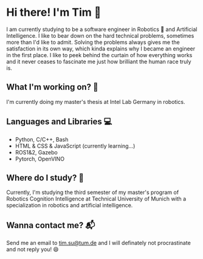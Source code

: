 # Hi there! I'm Tim 👋
I am currently studying to be a software engineer in Robotics 🤖 and Artificial Intelligence. I like to bear down on the hard technical problems, sometimes more than I'd like to admit. Solving the problems always gives me the satisfaction in its own way, which kinda explains why I became an engineer in the first place. I like to peek behind the curtain of how everything works and it never ceases to fascinate me just how brilliant the human race truly is.

<!--
**timsu-98/timsu-98** is a ✨ _special_ ✨ repository because its `README.md` (this file) appears on your GitHub profile.

Here are some ideas to get you started:

- 🔭 I’m currently working on ...
- 🌱 I’m currently learning ...
- 👯 I’m looking to collaborate on ...
- 🤔 I’m looking for help with ...
- 💬 Ask me about ...
- 📫 How to reach me: ...
- 😄 Pronouns: ...
- ⚡ Fun fact: ...
-->

## What I'm working on? 🤖
I'm currently doing my master's thesis at Intel Lab Germany in robotics.
<!-- I'm also trying to make my little game with `pygame`, however, bizzarely... 🎮 -->

## Languages and Libraries 💻
- Python, C/C++, Bash
- HTML & CSS & JavaScript (currently learning...)
- ROS1&2, Gazebo
- Pytorch, OpenVINO

## Where do I study? 🏫
Currently, I'm studying the third semester of my master's program of Robotics Cognition Intelligence at Technical University of Munich with a specialization in robotics and artificial intelligence. 

## Wanna contact me? 📬
Send me an email to tim.su@tum.de and I will definately not procrastinate and not reply you! 😄

